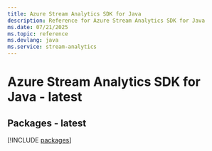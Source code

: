 ```yaml
---
title: Azure Stream Analytics SDK for Java
description: Reference for Azure Stream Analytics SDK for Java
ms.date: 07/21/2025
ms.topic: reference
ms.devlang: java
ms.service: stream-analytics
---
```

# Azure Stream Analytics SDK for Java - latest
## Packages - latest
[!INCLUDE [packages](stream-analytics-index.md)]